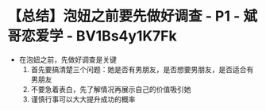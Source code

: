 # 【总结】泡妞之前要先做好调查 - P1 - 斌哥恋爱学 - BV1Bs4y1K7Fk

-   在泡妞之前，先做好调查是关键
    1.  首先要搞清楚三个问题：她是否有男朋友，是否想要男朋友，是否适合有男朋友
    2.  不要急着表白，先了解情况再展示自己的价值吸引她
    3.  谨慎行事可以大大提升成功的概率